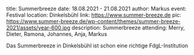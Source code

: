 title: Summerbreeze
date: 18.08.2021 - 21.08.2021
author: Markus
event: Festival
location: Dinkelsbühl
link: https://www.summer-breeze.de
pic: https://www.summer-breeze.de/wp-content/themes/summer-breeze-2021/assets/year-600.jpg
description: Summerbreeze
attending: Merry, Dieter, Ramona, Johannes, Anja, Markus

Das Summerbreeze in Dinkelsbühl ist schon eine richtige FdgL-Institution